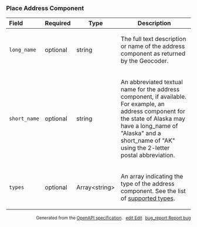 <!--- This is a generated file, do not edit! -->
<!--- [START maps_http_schema_placeaddresscomponent] -->
<h3 class="schema-object" id="PlaceAddressComponent">Place Address Component</h3>

| Field        | Required | Type                | Description                                                                                                                                                                                                                                                                            |
| :----------- | -------- | ------------------- | -------------------------------------------------------------------------------------------------------------------------------------------------------------------------------------------------------------------------------------------------------------------------------------- |
| `long_name`  | optional | string              | <div class="nonref-property-description"><p>The full text description or name of the address component as returned by the Geocoder.</p></div>                                                                                                                                          |
| `short_name` | optional | string              | <div class="nonref-property-description"><p>An abbreviated textual name for the address component, if available. For example, an address component for the state of Alaska may have a long_name of "Alaska" and a short_name of "AK" using the 2-letter postal abbreviation.</p></div> |
| `types`      | optional | Array&lt;string&gt; | <div class="nonref-property-description"><p>An array indicating the type of the address component. See the list of <a href="https://developers.google.com/maps/documentation/places/web-service/supported_types">supported types</a>.</p></div>                                        |

<p style="text-align: right; font-size: smaller;">Generated from the <a class="gc-analytics-event" data-category="GMP" data-label="openapi-github" href="https://github.com/googlemaps/openapi-specification" title="Google Maps Platform OpenAPI Specification" class="external">OpenAPI specification</a>.
<a class="gc-analytics-event" data-category="GMP" data-label="openapi-github" style="margin-left: 5px;" href="https://github.com/googlemaps/openapi-specification/blob/main/specification/schema" title="Edit on GitHub"><span class="material-icons">edit</span> Edit</a>
<a class="gc-analytics-event" data-category="GMP" data-label="openapi-github" style="margin-left: 5px;" href="https://github.com/googlemaps/openapi-specification/issues/new?assignees=&labels=type%3A+bug%2C+triage+me&template=bug_report.md&title=[schema] Bug - PlaceAddressComponent" title="File bug for schema on GitHub"><span class="material-icons">bug_report</span> Report bug</a>
</p>

<!--- [END maps_http_schema_placeaddresscomponent] -->
